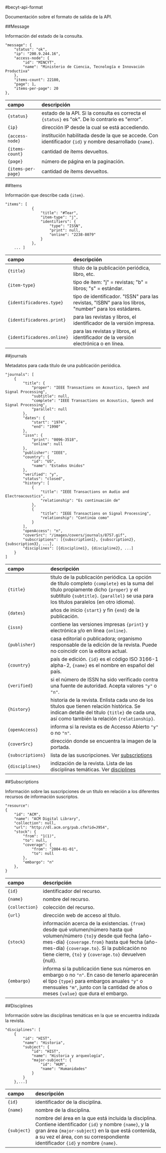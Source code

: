#becyt-api-format

Documentación sobre el formato de salida de la API.

##Message

Información del estado de la consulta.

```
"message": {
	"status": "ok",
	"ip": "200.9.244.16",
	"access-node": {
		"id": "MINCYT",
		"name": "Ministerio de Ciencia, Tecnología e Innovación Productiva"
	},
	"items-count": 22180,
	"page": 1,
	"items-per-page": 20
},
```

| campo | descripción |
|:------|:------------|
| `{status}` | estado de la API. Si la consulta es correcta el `{status}` es "ok". De lo contrario es "error". |
| `{ip}` | dirección IP desde la cual se está accediendo. |
| `{access-node}` | institución habilitada desde la que se accede. Con identificador `{id}` y nombre desarrollado `{name}`.
| `{items-count}` | cantidad de ítems devueltos. |
| `{page}` | número de página en la paginación. |
| `{items-per-page}` | cantidad de ítems devueltos.  |

##Items

Información que describe cada `{item}`.

```
"items": [
			{
				"title": "#Tear",
				"item-type": "j",
				"identifiers": {
					"type": "ISSN",
					"print": null,
					"online": "2238-8079"
				}
			},
	... ]
```

| campo | descripción |
|:------|:------------|
| `{title}` | título de la publicación periódica, libro, etc. |
| `{item-type}` | tipo de ítem: "j" = revistas; "b" = libros; "s" = estándar. |
| `{identificadores.type}` | tipo de identificador. "ISSN" para las revistas, "ISBN" para los libros, "number" para los estádares. |
| `{identificadores.print}` | para las revistas y libros, el identificador de la versión impresa. |
| `{identificadores.online}` | para las revistas y libros, el identificador de la versión electrónica o en línea. |

##journals

Metadatos para cada título de una publicación periódica.

```
"journals": [
	{
		"title": {
			"proper": "IEEE Transactions on Acoustics, Speech and Signal Processing",
			"subtitle": null,
			"complete": "IEEE Transactions on Acoustics, Speech and Signal Processing",
			"parallel": null
		},
		"dates": {
			"start": "1974",
			"end": "1990"
		},
		"issn": {
			"print": "0096-3518",
			"online": null
		},
		"publisher": "IEEE",
		"country": {
			"id": "US",
			"name": "Estados Unidos"
		},
		"verified": "y",
		"status": "closed",
		"history": [
			{
				"title": "IEEE Transactions on Audio and Electroacoustics",
				"relationship": "Es continuación de"
			},
			{
				"title": "IEEE Transactions on Signal Processing",
				"relationship": "Continúa como"
			}
		],
		"openAccess": "n",
		"coverSrc": "/images/covers/journals/8757.gif",
		"subscriptions": [{subscription1}, {subscription2}, {subscription3}, ...],
		"disciplines": [{discipline1}, {discipline2}, ...]
	}
]
```

| campo | descripción |
|:------|:------------|
| `{title}` | título de la publicación periódica. La opción de título completo `{complete}` es la suma del título propiamente dicho `{proper}` y el subtítulo `{subtitle}`. `{parallel}` se usa para los títulos paralelos (en otro idioma). |
| `{dates}` | años de inicio `{start}` y fin  `{end}` de la publicación. |
| `{issn}` | contiene las versiones impresas `{print}` y electrónica y/o en línea `{online}`. |
| `{publisher}` | casa editorial o publicadora; organismo responsable de la edición de la revista. Puede no coincidir con la editora actual. |
| `{country}` | país de edición. `{id}` es el código ISO 3166-1 alpha-2, `{name}` es el nombre en español del país. |
| `{verified}` | si el número de ISSN ha sido verificado contra una fuente de autoridad. Acepta valores `"y"` o `"n"`. |
| `{history}` | historia de la revista. Enlista cada uno de los títulos que tienen relación histórica. Se indican detalle del título `{title}` de cada una, así como también la relación `{relationship}`. |
| `{openAccess}` | informa si la revista es de Accesso Abierto `"y"` o no `"n"`. |
| `{coverSrc}` | dirección donde se encuentra la imagen de la portada. |
| `{subscriptions}`| lista de las suscripciones. Ver [subscriptions](#subscriptions) |
| `{disciplines}`| indización de la revista. Lista de las disciplinas temáticas. Ver [disciplines](#disciplines) |

##Subscriptions

Información sobre las suscripciones de un título en relación a los diferentes recursos de información suscriptos.

```
"resource": 
{
	"id": "ACM",
	"name": "ACM Digital Library",
	"collection": null,
	"url": "http://dl.acm.org/pub.cfm?id=J954",
	"stock": {
		"from": "1(1)",
		"to": null,
		"coverage": {
			"from": "2004-01-01",
			"to": null
		},
		"embargo": "n"
	},
}
```

| campo | descripción |
|:------|:------------|
| `{id}` | identificador del recurso. |
| `{name}` | nombre del recurso. |
| `{collection}` | colección del recurso. |
| `{url}`| dirección web de acceso al título. |
| `{stock}` | información acerca de la existencias. `{from}` desde qué volumen/número hasta qué volumen/número `{to}`y desde qué fecha (año-mes-día) `{coverage.from}` hasta qué fecha (año-mes-día) `{coverage.to}`. Si la publicación no tiene cierre,  `{to}` y `{coverage.to}` devuelven {null}. |
| `{embargo}` | informa si la publicación tiene sus números en embargo o no `"n"`. En caso de tenerlo aparecerán el tipo `{type}` para embargos anuales `"y"` o mensuales `"m"`, junto con la cantidad de años o meses `{value}` que dura el embargo. |

##Disciplines

Información sobre las disciplinas temáticas en la que se encuentra indizada la revista.

```
"disciplines": [
	{
		"id": "HIST",
		"name": "Historia",
		"subject": {
			"id": "HIST",
			"name": "Historia y arqueología",
			"major-subject": {
				"id": "HUM",
				"name": "Humanidades"
			}
		}
	},...]
```

| campo | descripción |
|:------|:------------|
| `{id}` | identificador de la disciplina. |
| `{name}` | nombre de la disciplina. |
| `{subject}` | nombre del área en la que está incluida la disciplina. Contiene identificador `{id}` y nombre `{name}`, y la gran área `{major-subject}` en la que está contenida, a su vez el área, con su correspondiente identificador `{id}` y nombre `{name}`. |
